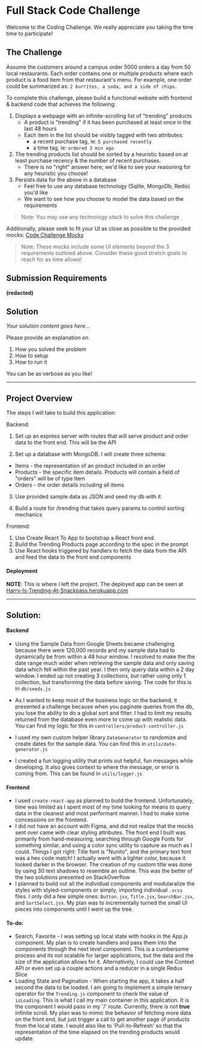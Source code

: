 # Full Stack Code Challenge
Welcome to the Coding Challenge. We really appreciate you taking the time time to participate!

## The Challenge
Assume the customers around a campus order 5000 orders a day from 50 local restaurants. Each order contains one or multiple products where each product is a food item from that restaurant's menu. For example, one order could be summarized as: `2 burritos, a soda, and a side of chips`.

To complete this challenge, please build a functional website with frontend & backend code that achieves the following:
1. Displays a webpage with an infinite-scrolling list of "trending" products
   - A product is "trending" if it has been purchased at least once in the last 48 hours
   - Each item in the list should be visibly tagged with two attributes:
      * a recent purchase tag, ie: `5 purchased recently`
      * a time tag, ie: `ordered 3 min ago`
2. The trending products list should be sorted by a heuristic based on at least purchase recency & the number of recent purchases.
   - There is no "right" answer here; we'd like to see your reasoning for any heuristic you choose!
3. Persists data for the above in a database
   - Feel free to use any database technology (Sqlite, MongoDb, Redis) you'd like
   - We want to see how you choose to model the data based on the requirements

> Note: You may use any technology stack to solve this challenge

Additionally, please seek to fit your UI as close as possible to the provided mocks: [Code Challenge Mocks](https://www.figma.com/file/kYoGXQa5CNkCALUmRfB79B/Snackpass-Full-Stack-Code-Challenge?node-id=1%3A21)
> Note: These mocks include some UI elements beyond the 3 requirements outlined above. Consider these good stretch goals to reach for as time allows!

## Submission Requirements
**(redacted)**

## Solution
_Your solution content goes here..._

Please provide an explanation on
1. How you solved the problem
2. How to setup
3. How to run it

You can be as verbose as you like!

---
Project Overview
---
The steps I will take to build this application:

Backend:
1. Set up an express server with routes that will serve product and order data to the front end. This will be the API

2. Set up a database with MongoDB. I will create three schema:
* Items - the representation of an product included in an order
* Products - the specific item details. Products will contain a field of "orders" will be of type Item
* Orders - the order details including all items

3. Use provided sample data as JSON and seed my db with it

4. Build a route for /trending that takes query params to control sorting mechanics

Frontend:

1. Use Create React To App to bootstrap a React front end.
2. Build the Trending Products page according to the spec in the prompt
3. Use React hooks triggered by handlers to fetch the data from the API and feed the data to the front end components


#### Deployment

**NOTE**: This is where I left the project. The deployed app can be seen at [Harry-Is-Trending-At-Snackpass.herokuapp.com](https://harry-is-trending-at-snackpass.herokuapp.com/)


---
Solution:
---

#### Backend

* Using the Sample Data from Google Sheets became challenging because there were 120,000 records and my sample data had to dynamically be from within a 48 hour window. I resolved to make the the date range much wider when retrieving the sample data and only saving data which fell within the past year. I then only query data within a 2 day window. I ended up not creating 3 collections, but rather using only 1 collection, but transforming the data before saving. The code for this is in `db/seeds.js`

* As I wanted to keep most of the business logic on the backend, it presented a challenge because when you paginate queries from the db, you lose the ability to do a global sort and filter. I had to limit my results returned from the database even more to come up with realistic data. You can find my logic for this in `controllers/product-controller.js`
* I used my own custom helper library `DateGenerator` to randomize and create dates for the sample data. You can find this in `utils/date-generator.js`
* I created a fun logging utility that prints out helpful, fun messages while developing. It also gives context to where the message, or error is coming from. This can be found in `utils/logger.js`

#### Frontend

* I used `create-react-app` as planned to build the frontend. Unfortunately, time was limited as I spent most of my time looking for means to query data in the cleanest and most performant manner. I had to make some concessions on the frontend.
* I did not have an account with Figma, and did not realize that the mocks sent over came with clear styling attributes. The front end I built was primarily from hand-measuring, searching through Google Fonts for something similar, and using a color sync utility to capture as much as I could. Things I got right: Title font is "Nunito", and the primary text font was a hex code match! I actually went with a lighter color, because it looked darker in the browser. The creation of my custom title was done by using 30 text shadows to resemble an outline. This was the better of the two solutions presented on StackOverflow
* I planned to build out all the individual components and modularalize the styles with styled-components or simply, importing individual `.scss` files. I only did a few simple ones: `Button.jsx`, `Title.jsx`, `SearchBar.jsx`, and `SortSelect.jsx`. My plan was to incrementally turned the small UI pieces into components until I went up the tree.


#### To-do:

* Search, Favorite -  I was setting up local state with hooks in the App.js component. My plan is to create handlers and pass them into the components through the next level component. This is a cumbersome process and its not scalable for larger applications, but the data and the size of the application allows for it. Alternatively, I could use the Context API or even set up a couple actions and a reducer in a single Redux Slice
* Loading State and Pagination - When starting the app, it takes a half second the data to be loaded. I am going to implement a simple ternary operator for the `Trending.js` component to check the value of `isLoading`. This is what I call my main container in this application. It is the component I would pass in my '/' route. Currently, there is not __true__ infinite scroll. My plan was to mimic the behavior of fetching more data on the front end, but just trigger a call to get another page of products from the local state. I would also like to 'Pull-to-Refresh' so that the representation of the time elapsed on the trending products would update.


